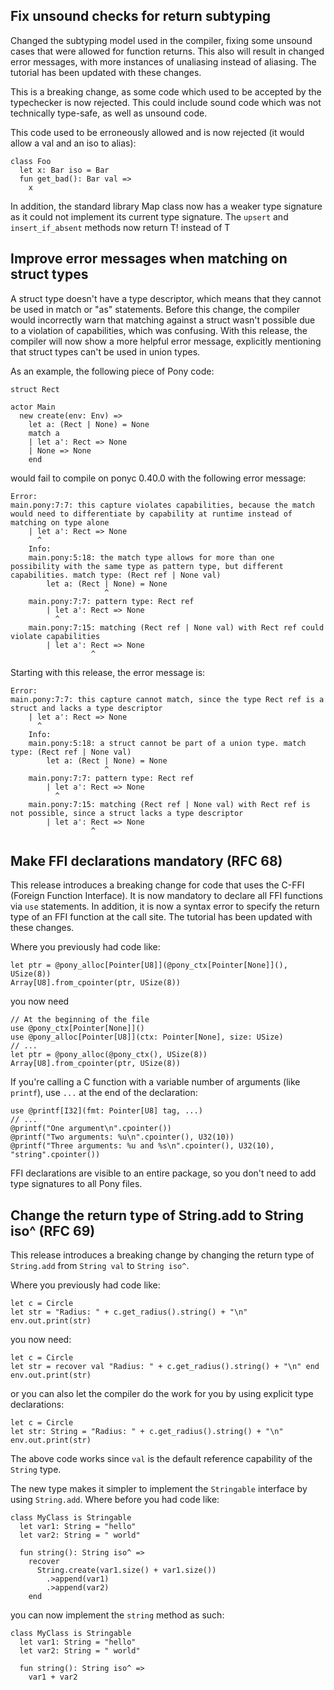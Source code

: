 ## Fix unsound checks for return subtyping

Changed the subtyping model used in the compiler,
fixing some unsound cases that were allowed for function returns.
This also will result in changed error messages, with more
instances of unaliasing instead of aliasing. The tutorial has
been updated with these changes.

This is a breaking change, as some code which used to be accepted
by the typechecker is now rejected. This could include sound code
which was not technically type-safe, as well as unsound code.

This code used to be erroneously allowed and is now rejected
(it would allow a val and an iso to alias):
```
class Foo
  let x: Bar iso = Bar
  fun get_bad(): Bar val =>
    x
```

In addition, the standard library Map class now has a weaker
type signature as it could not implement its current type signature.
The `upsert` and `insert_if_absent` methods now return T! instead of T

## Improve error messages when matching on struct types

A struct type doesn't have a type descriptor, which means that they cannot be used in match or "as" statements. Before this change, the compiler would incorrectly warn that matching against a struct wasn't possible due to a violation of capabilities, which was confusing. With this release, the compiler will now show a more helpful error message, explicitly mentioning that struct types can't be used in union types.

As an example, the following piece of Pony code:

```pony
struct Rect

actor Main
  new create(env: Env) =>
    let a: (Rect | None) = None
    match a
    | let a': Rect => None
    | None => None
    end
```

would fail to compile on ponyc 0.40.0 with the following error message:

```
Error:
main.pony:7:7: this capture violates capabilities, because the match would need to differentiate by capability at runtime instead of matching on type alone
    | let a': Rect => None
      ^
    Info:
    main.pony:5:18: the match type allows for more than one possibility with the same type as pattern type, but different capabilities. match type: (Rect ref | None val)
        let a: (Rect | None) = None
                     ^
    main.pony:7:7: pattern type: Rect ref
        | let a': Rect => None
          ^
    main.pony:7:15: matching (Rect ref | None val) with Rect ref could violate capabilities
        | let a': Rect => None
                  ^
```

Starting with this release, the error message is:

```
Error:
main.pony:7:7: this capture cannot match, since the type Rect ref is a struct and lacks a type descriptor
    | let a': Rect => None
      ^
    Info:
    main.pony:5:18: a struct cannot be part of a union type. match type: (Rect ref | None val)
        let a: (Rect | None) = None
                     ^
    main.pony:7:7: pattern type: Rect ref
        | let a': Rect => None
          ^
    main.pony:7:15: matching (Rect ref | None val) with Rect ref is not possible, since a struct lacks a type descriptor
        | let a': Rect => None
                  ^
```

## Make FFI declarations mandatory (RFC 68)

This release introduces a breaking change for code that uses the C-FFI (Foreign Function Interface). It is now mandatory to declare all FFI functions via `use` statements. In addition, it is now a syntax error to specify the return type of an FFI function at the call site. The tutorial has been updated with these changes.

Where you previously had code like:

```pony
let ptr = @pony_alloc[Pointer[U8]](@pony_ctx[Pointer[None]](), USize(8))
Array[U8].from_cpointer(ptr, USize(8))
```

you now need

```pony
// At the beginning of the file
use @pony_ctx[Pointer[None]]()
use @pony_alloc[Pointer[U8]](ctx: Pointer[None], size: USize)
// ...
let ptr = @pony_alloc(@pony_ctx(), USize(8))
Array[U8].from_cpointer(ptr, USize(8))
```

If you're calling a C function with a variable number of arguments (like `printf`), use `...` at the end of the declaration:

```pony
use @printf[I32](fmt: Pointer[U8] tag, ...)
// ...
@printf("One argument\n".cpointer())
@printf("Two arguments: %u\n".cpointer(), U32(10))
@printf("Three arguments: %u and %s\n".cpointer(), U32(10), "string".cpointer())
```

FFI declarations are visible to an entire package, so you don't need to add type signatures to all Pony files.

## Change the return type of String.add to String iso^ (RFC 69)

This release introduces a breaking change by changing the return type of `String.add` from `String val` to `String iso^`.

Where you previously had code like:

```pony
let c = Circle
let str = "Radius: " + c.get_radius().string() + "\n"
env.out.print(str)
```

you now need:

```pony
let c = Circle
let str = recover val "Radius: " + c.get_radius().string() + "\n" end
env.out.print(str)
```

or you can also let the compiler do the work for you by using explicit type declarations:

```pony
let c = Circle
let str: String = "Radius: " + c.get_radius().string() + "\n"
env.out.print(str)
```

The above code works since `val` is the default reference capability of the `String` type.

The new type makes it simpler to implement the `Stringable` interface by using `String.add`. Where before you had code like:

```pony
class MyClass is Stringable
  let var1: String = "hello"
  let var2: String = " world"

  fun string(): String iso^ =>
    recover
      String.create(var1.size() + var1.size())
        .>append(var1)
        .>append(var2)
    end
```

you can now implement the `string` method as such:

```pony
class MyClass is Stringable
  let var1: String = "hello"
  let var2: String = " world"

  fun string(): String iso^ =>
    var1 + var2
```

